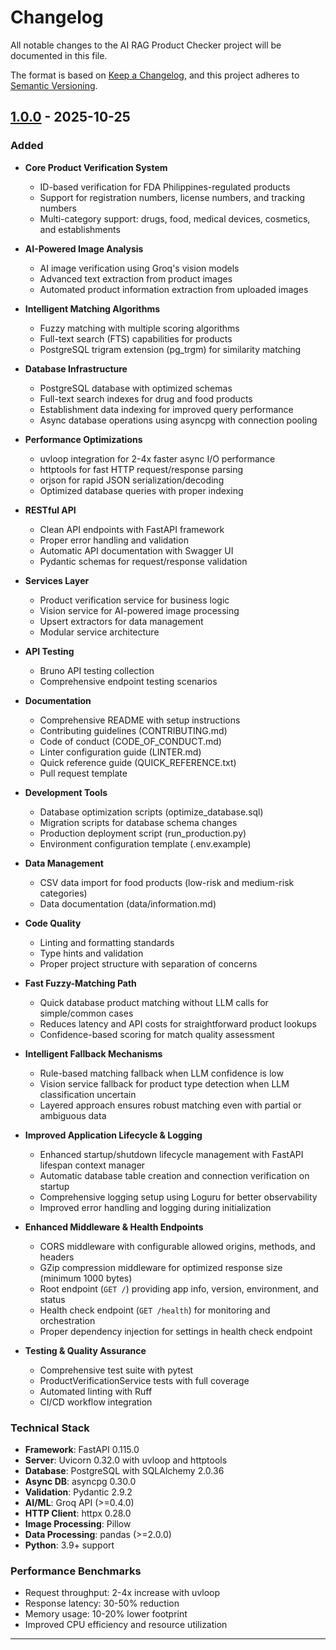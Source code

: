 # Changelog

All notable changes to the AI RAG Product Checker project will be documented in this file.

The format is based on [Keep a Changelog](https://keepachangelog.com/en/1.0.0/),
and this project adheres to [Semantic Versioning](https://semver.org/spec/v2.0.0.html).

## [1.0.0] - 2025-10-25

### Added
- **Core Product Verification System**
  - ID-based verification for FDA Philippines-regulated products
  - Support for registration numbers, license numbers, and tracking numbers
  - Multi-category support: drugs, food, medical devices, cosmetics, and establishments

- **AI-Powered Image Analysis**
  - AI image verification using Groq's vision models
  - Advanced text extraction from product images
  - Automated product information extraction from uploaded images

- **Intelligent Matching Algorithms**
  - Fuzzy matching with multiple scoring algorithms
  - Full-text search (FTS) capabilities for products
  - PostgreSQL trigram extension (pg_trgm) for similarity matching

- **Database Infrastructure**
  - PostgreSQL database with optimized schemas
  - Full-text search indexes for drug and food products
  - Establishment data indexing for improved query performance
  - Async database operations using asyncpg with connection pooling

- **Performance Optimizations**
  - uvloop integration for 2-4x faster async I/O performance
  - httptools for fast HTTP request/response parsing
  - orjson for rapid JSON serialization/decoding
  - Optimized database queries with proper indexing

- **RESTful API**
  - Clean API endpoints with FastAPI framework
  - Proper error handling and validation
  - Automatic API documentation with Swagger UI
  - Pydantic schemas for request/response validation

- **Services Layer**
  - Product verification service for business logic
  - Vision service for AI-powered image processing
  - Upsert extractors for data management
  - Modular service architecture

- **API Testing**
  - Bruno API testing collection
  - Comprehensive endpoint testing scenarios

- **Documentation**
  - Comprehensive README with setup instructions
  - Contributing guidelines (CONTRIBUTING.md)
  - Code of conduct (CODE_OF_CONDUCT.md)
  - Linter configuration guide (LINTER.md)
  - Quick reference guide (QUICK_REFERENCE.txt)
  - Pull request template

- **Development Tools**
  - Database optimization scripts (optimize_database.sql)
  - Migration scripts for database schema changes
  - Production deployment script (run_production.py)
  - Environment configuration template (.env.example)

- **Data Management**
  - CSV data import for food products (low-risk and medium-risk categories)
  - Data documentation (data/information.md)

- **Code Quality**
  - Linting and formatting standards
  - Type hints and validation
  - Proper project structure with separation of concerns

- **Fast Fuzzy-Matching Path**
  - Quick database product matching without LLM calls for simple/common cases
  - Reduces latency and API costs for straightforward product lookups
  - Confidence-based scoring for match quality assessment

- **Intelligent Fallback Mechanisms**
  - Rule-based matching fallback when LLM confidence is low
  - Vision service fallback for product type detection when LLM classification uncertain
  - Layered approach ensures robust matching even with partial or ambiguous data

- **Improved Application Lifecycle & Logging**
  - Enhanced startup/shutdown lifecycle management with FastAPI lifespan context manager
  - Automatic database table creation and connection verification on startup
  - Comprehensive logging setup using Loguru for better observability
  - Improved error handling and logging during initialization

- **Enhanced Middleware & Health Endpoints**
  - CORS middleware with configurable allowed origins, methods, and headers
  - GZip compression middleware for optimized response size (minimum 1000 bytes)
  - Root endpoint (`GET /`) providing app info, version, environment, and status
  - Health check endpoint (`GET /health`) for monitoring and orchestration
  - Proper dependency injection for settings in health check endpoint

- **Testing & Quality Assurance**
  - Comprehensive test suite with pytest
  - ProductVerificationService tests with full coverage
  - Automated linting with Ruff
  - CI/CD workflow integration

### Technical Stack
- **Framework**: FastAPI 0.115.0
- **Server**: Uvicorn 0.32.0 with uvloop and httptools
- **Database**: PostgreSQL with SQLAlchemy 2.0.36
- **Async DB**: asyncpg 0.30.0
- **Validation**: Pydantic 2.9.2
- **AI/ML**: Groq API (>=0.4.0)
- **HTTP Client**: httpx 0.28.0
- **Image Processing**: Pillow
- **Data Processing**: pandas (>=2.0.0)
- **Python**: 3.9+ support

### Performance Benchmarks
- Request throughput: 2-4x increase with uvloop
- Response latency: 30-50% reduction
- Memory usage: 10-20% lower footprint
- Improved CPU efficiency and resource utilization

---

[1.0.0]: https://github.com/Neil-urk12/buytimebackend/releases/tag/v1.0.0
